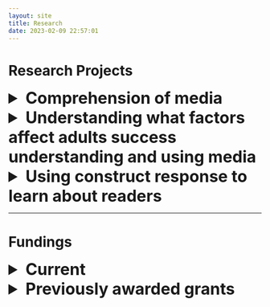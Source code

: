 ```yaml
---
layout: site
title: Research
date: 2023-02-09 22:57:01
---
```


# **Research Projects**
<details style="margin: auto;">
    <summary style="font-size:2rem"><b>Comprehension of media</b></summary>

***Scene Perception and Event Cognition Theory (SPECT)*. When we experience visual narratives (comics, TV shows, Movies) there is a coordination of visual perception, attention, and comprehension processes.  Studies testing SPECT explore how processes such as inference generation affect where we look when we watch filmed narratives or read static sequential narratives.**

<div style="font-size:1.5rem; max-width:80rem; margin:auto; line-height:1.5">
Example publications:<br><br>
Hutson, J. P., Magliano, J. P., & Loschky, L. C. (2018). Understanding moment-to-moment Processing of visual narratives. <i>Cognitive Science</i>, 42, 299-3033.<br><br>
Loschky, L. C., Larson, A. M., Magliano, J. P., & Smith, T. J. (2020). The Scene perception and event comprehension theory (SPECT) applied to visual narratives. <i>Topics in Cognitive Science</i>, 12, 311-351.<br><br>
Loschky, L. C. Larson, A. M., Magliano, J. P., & Smith, T. J. (2015). What would Jaws do?  The tyranny of film and the relationship between gaze and higher-level narrative film comprehension. <i>Plos One</i>, 10, 1-23.<br><br>
</div>

**Multimedia processing of narratives. Visual narratives combine language and images. This area of research explores how different modalities combine to support comprehension**

<div style="font-size:1.5rem; max-width:80rem; margin:auto; line-height:1.5">
Example publications:<br><br>
Kopatich, R. D., Feller, D. P., Kurby, C. A., & Magliano, J. P. (2019). The role of character goals and changes in body position in the processing of events in visual narratives. Cognitive Research. <i>Principles and Implications</i>, 4, 1-15. DOI: 10.1186/s41235-019-0176-1<br><br>
</div>

**Cinematic practices and comprehension. Filmmakers use cinematics to convey stories in fiction films. This area of research focuses on the impact of these practices on various aspects of experiencing fiction film.**

<div style="font-size:1.5rem; max-width:80rem; margin:auto; line-height:1.5">
Example publications:<br><br>
Clinton, J. A., Briner, S. W., Sherrill, A. M., Ackerman, T., & Magliano, J. P. (2017). The role of cinematic techniques in understanding character affect. <i>Scientific Study of Literature</i>, 7, 177-202.<br><br>
Magliano, J. P., & Zacks, J. M. (2011). The impact of continuity editing in narrative film on event segmentation. <i>Cognitive Science</i>, 35, 1489-1517.<br><br>
Magliano, J. P., Kurby, C. A., Ackerman, T., Garlitch, S. & M., Stewart, J. M. (2020). Lights, camera, action: The role of editing and framing on the processing of filmed events. <i>Journal of Cognitive Psychology</i>.<br><br>
</div>

**Basic cognitive processes that support comprehension. Understanding the cognitive foundations of making sense of texts, comics, and movies/tv shows is at the core of the research conducted by the media comprehension lab.**

<div style="font-size:1.5rem; max-width:80rem; margin:auto; line-height:1.5">
Example publications:<br><br>
Asiala, L. K. E., Chan, G. C., Kurby, C. A., & Magliano, J. P. (2020). The role of goal barriers in predicting the outcomes of intentional actions in the context of narrative text. <i>Journal of Cognitive Psychology</i>, 32 (1), 82-92. DOI:10.1080/20445911.2019.1690494<br><br>
Feller, D. P., Eerland, A., Ferretti, T. R., & Magliano, J. P. (2019). Aspect and narrative event segmentation. <i>Collabra: Psychology</i>, 5(1), 1-12. DOI: http://doi.org/10.1525/collabra.182<br><br>
Feller, D. P., Newberry, K. Kurby, C. A., Schwan, S., & Magliano, J. P. (2023). The Effects of domain knowledge and event structure on event processing. <i>Memory & Cognition</i>, 51, 101-114. https://doi.org/10.3758/s13421-022-01309-y<br><br>
</div>

</details>
<details>
    <summary style="font-size:2rem"><b>Understanding what factors affect adults success understanding and using media</b></summary>

**What makes college readers more or less ready to read in college?  We explore answers to this this question in a project that was funded by the [Institute of Education Sciences](https://ies.ed.gov/).  Across several studies, we explored how foundational skills of reading, reading strategies, task awareness, and motivation support college student’s ability to successfully use texts to solve the kinds of reading activities that they are asked to do in their college coursework.**

<div style="font-size:1.5rem; max-width:80rem; margin:auto; line-height:1.5">
Example publications:

Magliano, J. P., Higgs, K., Santuzzi, A., Tonks, S. M., O’Reilly, T., Sabatini, J., Feller, D. P., Kopatich, R. J. Ray, M., & Parker, C. (2020). Testing the inference mediation hypothesis in a post-secondary context. <i>Contemporary Educational Psychology</i>, 61. DOI: https://doi.org/10.1016/j.cedpsych.2020.101863.<br>
Magliano, J. P., Talwar, A., Feller, D. P., Wang, Z., O’Reilly, T., & Sabatini, J. (2023). Exploring thresholds in the foundational skills for reading and comprehension outcomes in the context of postsecondary readers. <i>Journal of Learning Disorders</i>, 56, 43-57. DOI: 10.1177/00222194221087<br>
Talwar, A., Magliano, J. P., Higgs, K., Santuzzi, A., Tonks, S. O’Reilly, T., Sabatini, J. (2022). Early academic success in college: Examining the contributions of reading literacy skills, metacognitive reading Strategies, and reading motivation. <i>Journal of College Reading and Learning</i>, DOI: 10.1080/10790195.2022.2137069.<br>
Tonks, S. M., Magliano, J. P., Ray, M., & Schwartz, J. (2021). How situational competence beliefs and task value Relate to inference Strategies and comprehension during reading.<i>Learning and Individual Difference</i>, 90. DOI: 10.1016/j.lindif.2021.102036<br>
</div>

</details>
<details>
    <summary style="font-size:2rem"><b>Using construct response to learn about readers</b></summary>

**We explore how to use student constructed responses that are produced during reading to help learn about what is involved in making sense of texts and what makes readers more or less successful at comprehending what they read.  One type of constructed response is called a “think aloud” response in which readers are asked to produce whatever thoughts they have when they read. Another type of constructed response occurs when readers are told to self explain the text as they read.  Member of the Media Comprehension Lab are part of a collaborative nextwork including Laura Allen (University of Minnesota), Danielle McNamara (Arizona State University), and Katie McCarthy (Georgia State University) to develop ways to get computers to collect and analyze student constructed responses. This research was funded by the [Institute of Education Sciences](https://ies.ed.gov/).**
    
<div style="font-size:1.5rem; max-width:80rem; margin:auto; line-height:1.5">
Example publications:

​​Allison, S. N., Magliano, J. P., McCarthy, C. S., Creer, S. D., McNamara, D. S., & Allen, L. K. (2022). Integration in multiple-document comprehension: A natural language processing approach. <i>Discourse Processes</i>, 59, 417-438.<br>
Flynn, L. E., McNamara, D. S., McCarthy, K. S., Magliano, J. P., & Allen L. K. (2021). The appearance of coherence: Using cohesive properties of readers’ constructed responses to predict individual differences. <i>Revista Signos. Estudios de Lingüística</i>, 54, 1061-1088. DOI: 10.4067/S0718-09342021000301061<br>
Magliano, J. P., Flynn, L., Feller, D. P., McCarthy, K. S., McNamara, D. S., Allen, L. (2022). Leveraging a multidimensional linguistic analysis of constructed responses produced by college readers. <i>Frontiers in Psychology</i>, 13, 936162. doi: 10.3389/fpsyg.2022.936162<br>
Magliano, J. P., Millis, K.K., The RSAT Development Team1, Levinstein, I., & Boonthum, C. (2011). Assessing comprehension during reading with the reading strategy assessment Tool (RSAT). <i>Metacognition and Learning</i>, 6, 131-154.<br>
</div>

</details>

---

# Fundings

<details>
    <summary style="font-size:2rem"><b>Current</b></summary>

Research Center for the Acquisitions of Language and Literacy seed grant for “<i>Exploring the implications of processing textsin American Sign Language and English in Deaf Adults</i>, (2023-2024), J. P. Magliano (PI), Peter Crume (Co-PI), & Jessica Scott (Co-PI). $37,553.<br>

BBVA Foundation Research (Spain) for Multi-plot aesthetics and information density in contemporary television series (July 2022 – December 2023), Pérez, H. (PI), Zornoza, B.(Co-PI), Magliano, J. P. (Co-PI), Rapp, D. N. . (Co-PI), Bohn-Gettler, C. M. (Co-PI), Bueno, M., . (Co-PI), Santaolalla, V. . (Co-PI), Varea, J . Co-PI)., Congosto, A. . (Co-PI), & Cabañas, C . (Co-PI), 30,000€<br>

US Department of Education grant for <i>Developing a Deeper Understanding of Cognitive Processes Driving Multiple Document Comprehension</i> (2018-2023), D. S., McNamara (PI), L, Allen (Co-PI) J. P. Magliano (Co-PI), K. McCarthy (Co-PI). Subcontract to Georgia State University, $1,399,466
(subcontract to GSU, $438,123).<br>

Institute for Healthcare Advancement for <i>Tailoring Stroke Education Materials to Increase Accuracy of Perceived Stroke Risk among African American Young Adults</i> Feinberg, (2022-2024) Feinberg, I. (PI), Aycock, D. (Co-PI), Magliano, J. P., (Co-PI), Tighe, E. (Co-PI), $25,000.
</details>
<details>
    <summary style="font-size:2rem"><b>Previously awarded grants</b></summary>

US Department of Education grant for <i>Using Computational Linguistics to Detect Comprehension Processes in Constructed Responses across Multiple Large Data Sets</i>, (2019-2023), D. S., McNamara (PI), L, Allen (Co-PI) J. P. Magliano (Co-PI), K. McCarthy (Co-PI). $600,000 (Subcontract to Georgia State University, $175,100).<br>

Georgia State University COVID relief grant for “Exploring how struggling adult readers understand picture stories” (2021-2022), J. P. Magliano (Pi). $5000<br>

US Department of Education grant for “Exploring the OnPAR Model in a Developmental Educational Context (2015-2020), J. P. Magliano (PI), C. Parker (Co-PI), S Tonks (Co-PI). $1,571,213.<br>

Adult Literacy Research Center, Georgia State University, Status: Exploring the Ability of Struggling Adult Readers to Generate Bridging Inferences in Visual Narratives: A Comparison of Eye-Tracking Methodologies (July 2019 - June 2020), Feller, D. (Principal), Tighe, E. (Co-Principal), Magliano, J. (Co-Principal), $3,333.00.<br>

Research Center for the Acquisitions of Language and Literacy seed grant for “Developing materials to explore the nature of comprehension challenges in adults with low literacy skills, (2019-2020), J. P. Magliano (PI) & K. McCarthy (Co-PI). $20,000.<br>

National Science Foundation for Integrating Cognitive and Computational Models of Narrative Cinematic Generation (2014-2016), R. M. Young (PI) & J. P. Magliano (PI).  This is a multi-site, collaborative project and NIU portion is for $146,950.<br>

US Department of Education subcontract grant for “Reading for Understanding Across Grades 6 through 12: Evidence-based Argumentation for Disciplinary Learning (2010-2015).  M. Anne Britt (PI), J. P. Magliano (Co-PI) on the subcontract grant.  S. R. Goldman is the PI on the grant. $2,416,211 for the subcontract and $19,200,000 for the full grant.<br>

Law School Admissions Council grant for “Assessing the Impact of Topic Interests on Comprehension Processes” (August, 2009-August 2010). J. P. Magliano (PI), A. Durik (Co-PI), J Holt (Co-PI), $85,312.<br>

Northern Illinois University grant for “Interdisciplinary Institute for the Study of Language and Literacy (IISLL)” (December, 2008 – July 211). L. Elish-Piper (Co-PI), J. Holt (Co-PI), J. P. Magliano (Co-PI), M. C. Smith (Co-PI), $176,000.<br>

US Department of Education grant for “Acquiring research investigative and evaluative skills (ARIES) for scientific inquiry ” (September 2007-August 2011). K.,K. Millis (Project Director),  M. A., Britt (Co-PI), J. P., Magliano (C0-PI), K. Wiemer-Hasting (Co-PI), $1,986,743.<br>

US Department of Education grant for “Assessing reading skill with verbal protocols and latent semantic analysis” (July 2004-June 2008). J.P. Maglinao (PI) & K.,K. Millis (Co-PI), $1,560,506.<br>

US Department of Education grant for “Recruitment and Retention of Minority Role Models in Science and Engineering through Improving Critical Thinking Skills and Scientific Understanding” (August, 2005 – July, 2006) 6K. Millis, K. (PI), Magliano, A. Britt, K. Wiemer-Hastings (CO-PIs), $297,600.<br>

Research contract from Sandia National Laboratories for "Learning from an Expert (January 2001 - September 2006)." J.P. Magliano (PI)  20,000.<br>

Research contract from Sandia National Laboratories for "Testing a model of situation recognition (January 2002 - September 2004)." 100,000. J.P. Magliano (PI)<br>

NSF Subcontract Grant (CFDA No. 47.076), "Promoting Active Reading Strategies to Improve Students Understanding of Science," (2001-2006), K. Millis, J. Magliano, & K. Wiemer-Hastings (Co-Pls), $600,253.<br>

Graduate School Summer Research Grant, Northern Illinois University (1999), $6,000.<br>

NRSA (Post-doctoral) from National Institute of Deafness and Other Communications Disorders (1994-1996), Fellowship #1 F32DC00158-01, $62,000.
</details>